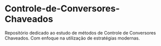 # Controle-de-Conversores-Chaveados
Repositório dedicado ao estudo de métodos de Controle de Conversores Chaveados. Com enfoque na utilização de estratégias modernas.

